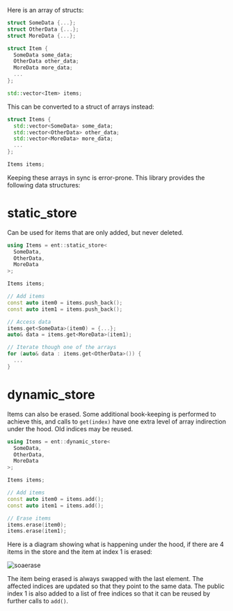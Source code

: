 Here is an array of structs:

```c++
struct SomeData {...};
struct OtherData {...};
struct MoreData {...};

struct Item {
  SomeData some_data;
  OtherData other_data;
  MoreData more_data;
  ...
};

std::vector<Item> items;
```

This can be converted to a struct of arrays instead:

```c++
struct Items {
  std::vector<SomeData> some_data;
  std::vector<OtherData> other_data;
  std::vector<MoreData> more_data;
  ...
};

Items items;
```

Keeping these arrays in sync is error-prone. This library provides the following data structures:

# static_store

Can be used for items that are only added, but never deleted.

```c++
using Items = ent::static_store<
  SomeData,
  OtherData,
  MoreData
>;

Items items;

// Add items
const auto item0 = items.push_back();
const auto item1 = items.push_back();

// Access data
items.get<SomeData>(item0) = {...};
auto& data = items.get<MoreData>(item1);

// Iterate though one of the arrays
for (auto& data : items.get<OtherData>()) {
  ...
}
```

# dynamic_store

Items can also be erased. Some additional book-keeping is performed to achieve this, and calls to `get(index)` have one extra level of array indirection under the hood. Old indices may be reused.

```c++
using Items = ent::dynamic_store<
  SomeData,
  OtherData,
  MoreData
>;

Items items;

// Add items
const auto item0 = items.add();
const auto item1 = items.add();

// Erase items
items.erase(item0);
items.erase(item1);
```
Here is a diagram showing what is happening under the hood, if there are 4 items in the store and the item at index 1 is erased:

![soaerase](https://github.com/colugomusic/ent/assets/68328892/e4b61736-26fe-4dd2-a4e4-22c82e29ef9e)

The item being erased is always swapped with the last element. The affected indices are updated so that they point to the same data. The public index 1 is also added to a list of free indices so that it can be reused by further calls to `add()`.
